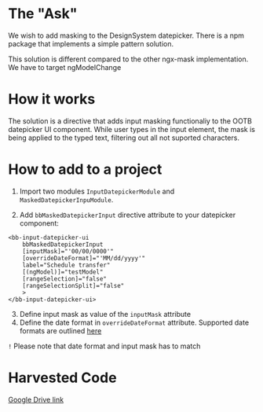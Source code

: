 # The "Ask"
We wish to add masking to the DesignSystem datepicker. There is a npm package that implements a simple pattern solution.

This solution is different compared to the other ngx-mask implementation. We have to target ngModelChange

# How it works
The solution is a directive that adds input masking functionaliy to the OOTB datepicker UI component. While user types in the input element, the mask is being applied to the typed text, filtering out all not suported characters.  

# How to add to a project

1. Import two modules `InputDatepickerModule` and `MaskedDatepickerInpuModule`.

3. Add `bbMaskedDatepickerInput` directive attribute to your datepicker component:

```
<bb-input-datepicker-ui
    bbMaskedDatepickerInput
    [inputMask]="'00/00/0000'"
    [overrideDateFormat]="'MM/dd/yyyy'"
    label="Schedule transfer"
    [(ngModel)]="testModel"
    [rangeSelection]="false"
    [rangeSelectionSplit]="false"
    >
</bb-input-datepicker-ui>
```

3. Define input mask as value of the  `inputMask` attribute
4. Define the date format in `overrideDateFormat` attribute. Supported date formats are outlined [here](https://designsystem.backbase.com/v2/web-components/input-datepicker/web#_properties)

`!` Please note that date format and input mask has to match 


# Harvested Code
[Google Drive link](https://drive.google.com/drive/u/0/folders/1IlToe3g8exjr_EWM1hTxHdMqMTO96Iy2)
